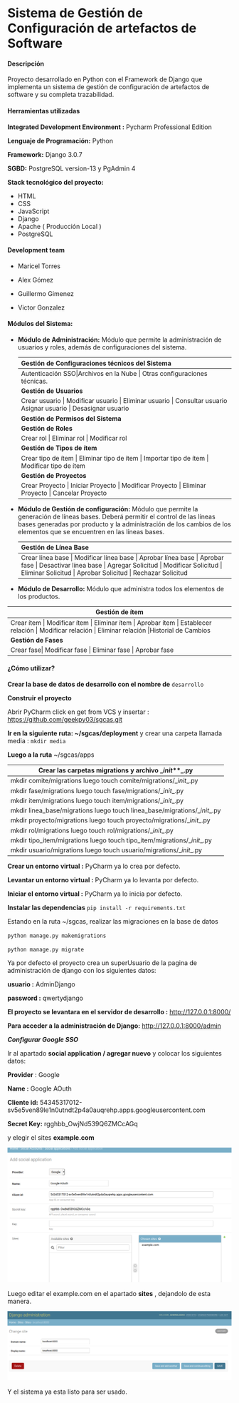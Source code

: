 # Sistema de Gestión de Configuración de artefactos de Software


#### Descripción

Proyecto desarrollado en Python con el Framework de Django que implementa un sistema de gestión de configuración de artefactos de software y su completa trazabilidad. 



#### Herramientas utilizadas

**Integrated Development Environment :** Pycharm Professional Edition 

**Lenguaje de Programación:** Python 

**Framework:** Django 3.0.7

**SGBD:** PostgreSQL version-13 y PgAdmin 4 

**Stack tecnológico del proyecto:**

- HTML 
- CSS
- JavaScript
- Django
- Apache ( Producción Local )
- PostgreSQL 



#### **Development team**

- Maricel Torres
- Alex Gómez
- Guillermo Gimenez 

- Victor Gonzalez

  

#### Módulos del Sistema:

- **Módulo de Administración:** Módulo que permite la administración de usuarios y roles, además de configuraciones del sistema.  

  | **Gestión de Configuraciones técnicos del Sistema**          |
  | ------------------------------------------------------------ |
  | Autenticación SSO\|Archivos en la Nube \| Otras configuraciones técnicas. |
  | **Gestión de Usuarios**                                      |
  | Crear usuario \| Modificar usuario \| Eliminar usuario \| Consultar usuario Asignar usuario \| Desasignar usuario |
  | **Gestión de Permisos del Sistema**                          |
  | **Gestión de Roles**                                         |
  | Crear rol  \| Eliminar rol \| Modificar rol                  |
  | **Gestión de Tipos de ítem**                                 |
  | Crear tipo de ítem \| Eliminar tipo de ítem \| Importar tipo de ítem \| Modificar tipo de ítem |
  | **Gestión de Proyectos**                                     |
  | Crear Proyecto \| Iniciar Proyecto \| Modificar Proyecto \| Eliminar Proyecto \| Cancelar Proyecto |

  

- **Módulo de Gestión de configuración:** Módulo que permite la generación de líneas bases. Deberá permitir el control de las líneas bases generadas por producto y la administración de los cambios de los elementos que se encuentren en las líneas bases.  

  | **Gestión de Línea Base**                                    |
  | ------------------------------------------------------------ |
  | Crear línea base \| Modificar línea base \| Aprobar línea base \| Aprobar fase \| Desactivar línea base \| Agregar Solicitud \| Modificar Solicitud \| Eliminar Solicitud \| Aprobar Solicitud \| Rechazar Solicitud |

- **Módulo de Desarrollo:** Módulo que administra todos los elementos de los productos.  

| **Gestión de ítem**                                          |
| ------------------------------------------------------------ |
| Crear ítem \| Modificar ítem \| Eliminar ítem \|  Aprobar ítem  \| Establecer relación \|  Modificar relación \| Eliminar relación \|Historial de Cambios |
| **Gestión de Fases**                                         |
| Crear fase\| Modificar fase \| Eliminar fase \| Aprobar fase |



#### ¿Cómo utilizar? 

**Crear la base de datos de desarrollo con el nombre de** `desarrollo`

**Construir el proyecto**

 Abrir PyCharm click en get from VCS y insertar : https://github.com/geekpy03/sgcas.git

**Ir en la siguiente ruta:  ~/sgcas/deployment** y crear una carpeta llamada media  :  `mkdir media`

**Luego a la ruta**  ~/sgcas/apps 

| Crear las carpetas migrations y archivo __init_**_.py        |
| ------------------------------------------------------------ |
| mkdir comite/migrations luego touch comite/migrations/\__init__.py |
| mkdir fase/migrations  luego  touch fase/migrations/\__init__.py |
| mkdir item/migrations  luego touch item/migrations/\__init__.py |
| mkdir linea_base/migrations luego touch linea_base/migrations/\__init__.py |
| mkdir proyecto/migrations luego touch proyecto/migrations/\__init__.py |
| mkdir rol/migrations luego touch rol/migrations/\__init__.py |
| mkdir tipo_item/migrations  luego touch tipo_item/migrations/\__init__.py |
| mkdir usuario/migrations luego touch usuario/migrations/\__init__.py |

**Crear un entorno virtual  :** PyCharm ya lo crea por defecto.

**Levantar un entorno virtual :** PyCharm ya lo levanta por defecto.

**Iniciar el entorno virtual :** PyCharm ya lo inicia por defecto.

**Instalar las dependencias** `pip install -r requirements.txt`

Estando en la ruta ~/sgcas, realizar las migraciones en la base de datos 

`python manage.py makemigrations`

`python manage.py migrate`


Ya por defecto el proyecto crea un superUsuario de la pagina de administración de django con los siguientes datos: 

**usuario		:** AdminDjango

**password	:** qwertydjango 

**El proyecto se levantara en el servidor de desarrollo :** http://127.0.0.1:8000/

**Para acceder a la administración de Django:**  http://127.0.0.1:8000/admin



***Configurar Google SSO***

Ir al apartado **social application  / agregar nuevo**  y colocar los siguientes datos: 

**Provider** : Google 

**Name :** Google AOuth

**Cliente id:** 54345317012-sv5e5ven89le1n0utndt2p4a0auqrehp.apps.googleusercontent.com

**Secret Key:** rgghbb_OwjNd539Q6ZMCcAGq

y elegir el sites **example.com**

![](readmeJPG/1.png)

Luego editar el example.com en el apartado **sites** , dejandolo de esta manera. 

![](readmeJPG/2.png)

Y el sistema ya esta listo para ser usado. 
